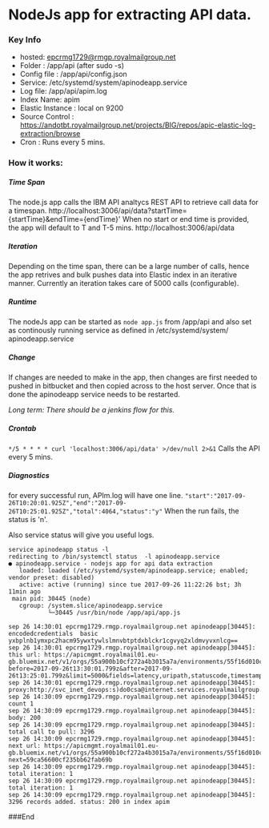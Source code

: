 #  NodeJs app for extracting API data. 

### Key Info

- hosted:   epcrmg1729@rmgp.royalmailgroup.net
- Folder : /app/api (after sudo -s)
- Config file : /app/api/config.json
- Service: /etc/systemd/system/apinodeapp.service 
- Log file: /app/api/apim.log
- Index Name: apim
- Elastic Instance : local on 9200
- Source Control : https://andotbt.royalmailgroup.net/projects/BIG/repos/apic-elastic-log-extraction/browse
- Cron : Runs every 5 mins.

### How it works:

##### Time Span
The node.js app calls the IBM API analtycs  REST API to retrieve call data for a timespan.
http://localhost:3006/api/data?startTime={startTime}&endTime={endTime}'
When no start or end time is provided, the app will default to T and T-5 mins. http://localhost:3006/api/data

##### Iteration 
Depending on the time span, there can be a large number of calls, hence the app retrives and bulk pushes data into Elastic index in an iterative manner. Currently an iteration takes care of 5000 calls (configurable).

##### Runtime
The nodeJs app can be started as `node app.js` from /app/api and also set as continously running service  as defined in /etc/systemd/system/ apinodeapp.service 

##### Change
If changes are needed to make in the app, then changes are first needed to pushed in bitbucket and then copied across to the host server. Once that is done the apinodeapp service needs to be restarted.

*Long term: There should be a jenkins flow for this.*

##### Crontab
`*/5 * * * * curl 'localhost:3006/api/data' >/dev/null 2>&1`
Calls the API every 5 mins.
##### Diagnostics
for every successful run, APIm.log will have one line.
`"start":"2017-09-26T10:20:01.925Z","end":"2017-09-26T10:25:01.925Z","total":4064,"status":"y"`
When the run fails, the status is 'n'.

Also service status will give you useful logs.


    service apinodeapp status -l
    redirecting to /bin/systemctl status  -l apinodeapp.service
    ● apinodeapp.service - nodejs app for api data extraction
       loaded: loaded (/etc/systemd/system/apinodeapp.service; enabled; vendor preset: disabled)
       active: active (running) since tue 2017-09-26 11:22:26 bst; 3h 11min ago
     main pid: 30445 (node)
       cgroup: /system.slice/apinodeapp.service
               └─30445 /usr/bin/node /app/api/app.js
    
    sep 26 14:30:01 epcrmg1729.rmgp.royalmailgroup.net apinodeapp[30445]: encodedcredentials  basic yxbplnb1ymxpc2hacm95ywxtywlslmnvbtptdxblckr1cgvyq2xldmvyvxnlcg==
    sep 26 14:30:01 epcrmg1729.rmgp.royalmailgroup.net apinodeapp[30445]: this url: https://apicmgmt.royalmail01.eu-gb.bluemix.net/v1/orgs/55a900b10cf272a4b3015a7a/environments/55f16d010cf2fae1b6b74fec/events?before=2017-09-26t13:30:01.799z&after=2017-09-26t13:25:01.799z&limit=5000&fields=latency,uripath,statuscode,timestamp,apiname,appname,planname,devorgname,planname,timetoserverequest,requestmethod,clientgeoip
    sep 26 14:30:01 epcrmg1729.rmgp.royalmailgroup.net apinodeapp[30445]: proxy:http://svc_inet_devops:s)do0csa@internet.services.royalmailgroup.net:8080
    sep 26 14:30:09 epcrmg1729.rmgp.royalmailgroup.net apinodeapp[30445]: count 1
    sep 26 14:30:09 epcrmg1729.rmgp.royalmailgroup.net apinodeapp[30445]: body: 200
    sep 26 14:30:09 epcrmg1729.rmgp.royalmailgroup.net apinodeapp[30445]: total call to pull: 3296
    sep 26 14:30:09 epcrmg1729.rmgp.royalmailgroup.net apinodeapp[30445]: next url: https://apicmgmt.royalmail01.eu-gb.bluemix.net/v1/orgs/55a900b10cf272a4b3015a7a/environments/55f16d010cf2fae1b6b74fec/events?next=59ca56600cf235bb62fab69b
    sep 26 14:30:09 epcrmg1729.rmgp.royalmailgroup.net apinodeapp[30445]: total iteration: 1
    sep 26 14:30:09 epcrmg1729.rmgp.royalmailgroup.net apinodeapp[30445]: total iteration: 1
    sep 26 14:30:09 epcrmg1729.rmgp.royalmailgroup.net apinodeapp[30445]: 3296 records added. status: 200 in index apim



###End